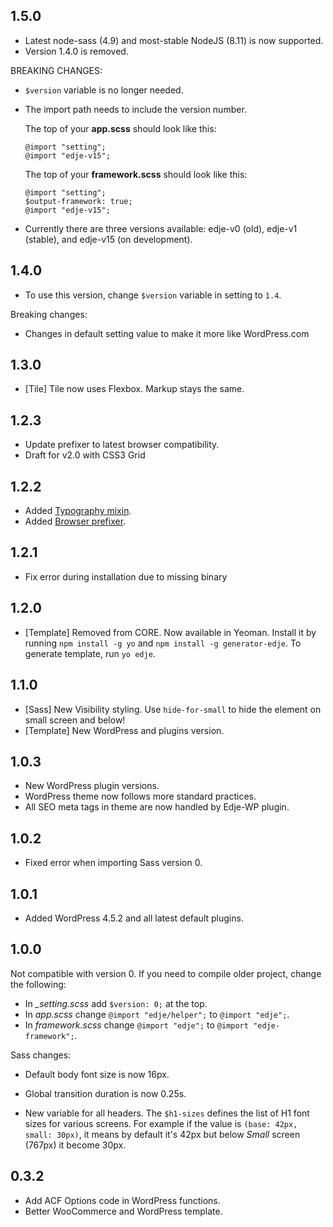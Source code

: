 ## 1.5.0

- Latest node-sass (4.9) and most-stable NodeJS (8.11) is now supported.
- Version 1.4.0 is removed.

BREAKING CHANGES:

- `$version` variable is no longer needed.
- The import path needs to include the version number.

    The top of your **app.scss** should look like this:

    ```
    @import "setting";
    @import "edje-v15";
    ```

    The top of your **framework.scss** should look like this:

    ```
    @import "setting";
    $output-framework: true;
    @import "edje-v15";
    ```

- Currently there are three versions available: edje-v0 (old), edje-v1 (stable), and edje-v15 (on development).

## 1.4.0

- To use this version, change `$version` variable in setting to `1.4`.

Breaking changes:

- Changes in default setting value to make it more like WordPress.com

## 1.3.0

- [Tile] Tile now uses Flexbox. Markup stays the same.

## 1.2.3

- Update prefixer to latest browser compatibility.
- Draft for v2.0 with CSS3 Grid

## 1.2.2

- Added [Typography mixin](https://github.com/hrsetyono/edje/wiki/Typography-Mixin).
- Added [Browser prefixer](https://github.com/hrsetyono/edje/wiki/Generic-Mixin-and-Function#css3-prefixer).

## 1.2.1

- Fix error during installation due to missing binary

## 1.2.0
- [Template] Removed from CORE. Now available in Yeoman. Install it by running `npm install -g yo` and `npm install -g generator-edje`. To generate template, run `yo edje`.

## 1.1.0

- [Sass] New Visibility styling. Use `hide-for-small` to hide the element on small screen and below!
- [Template] New WordPress and plugins version.

## 1.0.3

- New WordPress plugin versions.
- WordPress theme now follows more standard practices.
- All SEO meta tags in theme are now handled by Edje-WP plugin.

## 1.0.2

- Fixed error when importing Sass version 0.

## 1.0.1

- Added WordPress 4.5.2 and all latest default plugins.

## 1.0.0

Not compatible with version 0. If you need to compile older project, change the following:

- In *_setting.scss* add `$version: 0;` at the top.
- In *app.scss* change `@import "edje/helper";` to `@import "edje";`.
- In *framework.scss* change `@import "edje";` to `@import "edje-framework";`.

Sass changes:

- Default body font size is now 16px.

- Global transition duration is now 0.25s.

- New variable for all headers. The `$h1-sizes` defines the list of H1 font sizes for various screens. For example if the value is `(base: 42px, small: 30px)`, it means by default it's 42px but below *Small* screen (767px) it become 30px.

## 0.3.2

- Add ACF Options code in WordPress functions.
- Better WooCommerce and WordPress template.
